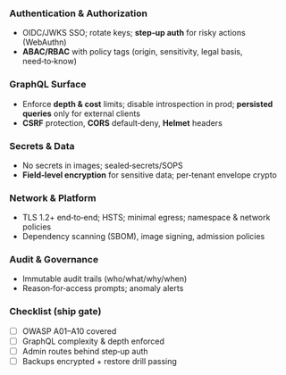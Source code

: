 ### Authentication & Authorization

* OIDC/JWKS SSO; rotate keys; **step‑up auth** for risky actions (WebAuthn)
* **ABAC/RBAC** with policy tags (origin, sensitivity, legal basis, need‑to‑know)

### GraphQL Surface

* Enforce **depth & cost** limits; disable introspection in prod; **persisted queries** only for external clients
* **CSRF** protection, **CORS** default‑deny, **Helmet** headers

### Secrets & Data

* No secrets in images; sealed‑secrets/SOPS
* **Field‑level encryption** for sensitive data; per‑tenant envelope crypto

### Network & Platform

* TLS 1.2+ end‑to‑end; HSTS; minimal egress; namespace & network policies
* Dependency scanning (SBOM), image signing, admission policies

### Audit & Governance

* Immutable audit trails (who/what/why/when)
* Reason‑for‑access prompts; anomaly alerts

### Checklist (ship gate)

* [ ] OWASP A01–A10 covered
* [ ] GraphQL complexity & depth enforced
* [ ] Admin routes behind step‑up auth
* [ ] Backups encrypted + restore drill passing
